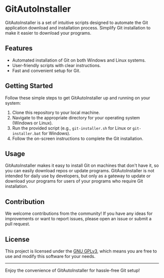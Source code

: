 # GitAutoInstaller
GitAutoInstaller is a set of intuitive scripts designed to automate the Git application download and installation process. Simplify Git installation to make it easier to download your programs.

## Features

- Automated installation of Git on both Windows and Linux systems.
- User-friendly scripts with clear instructions.
- Fast and convenient setup for Git.

## Getting Started

Follow these simple steps to get GitAutoInstaller up and running on your system:

1. Clone this repository to your local machine.
2. Navigate to the appropriate directory for your operating system (Windows or Linux).
3. Run the provided script (e.g., `git-installer.sh` for Linux or `git-installer.bat` for Windows).
4. Follow the on-screen instructions to complete the Git installation.

## Usage

GitAutoInstaller makes it easy to install Git on machines that don't have it, so you can easily download repos or update programs. 
GitAutoInstaller is not intended for daily use by developers, but only as a gateway to update or download your programs for users of your programs who require Git installation.

## Contribution

We welcome contributions from the community! If you have any ideas for improvements or want to report issues, please open an issue or submit a pull request.

## License

This project is licensed under the [GNU GPLv3](LICENSE), which means you are free to use and modify this software for your needs.

---

Enjoy the convenience of GitAutoInstaller for hassle-free Git setup!
